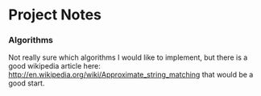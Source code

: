 # Project Notes

### Algorithms

Not really sure which algorithms I would like to implement, but there is a good
wikipedia article here: http://en.wikipedia.org/wiki/Approximate_string_matching
that would be a good start.
